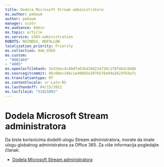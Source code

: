 ```yaml
---
title: Dodela Microsoft Stream administratora
ms.author: pebaum
author: pebaum
manager: scotv
ms.audience: Admin
ms.topic: article
ms.service: o365-administration
ROBOTS: NOINDEX, NOFOLLOW
localization_priority: Priority
ms.collection: Adm_O365
ms.custom:
- "9002469"
- "4805"
ms.openlocfilehash: 2e324ec4c48dfa63b419d214f26c1f8f4bdcbb0b
ms.sourcegitcommit: 8bc60ec34bc1e40685e3976576e04a2623f63a7c
ms.translationtype: HT
ms.contentlocale: sr-Latn-RS
ms.lasthandoff: 04/15/2021
ms.locfileid: "51821092"
---
```

# <a name="assign-microsoft-stream-admins"></a>Dodela Microsoft Stream administratora

Da biste korisnicima dodelili ulogu Stream administratora, morate da imate ulogu globalnog administratora za Office 365. Za više informacija pogledajte članak:

- [Dodela Microsoft Stream administratora](https://docs.microsoft.com/stream/assign-administrator-user-role)

